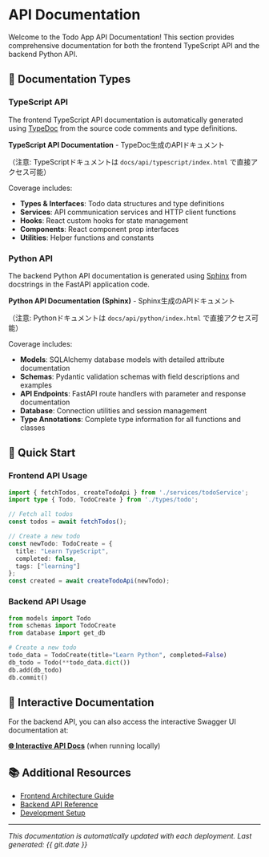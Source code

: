 # API Documentation

Welcome to the Todo App API Documentation! This section provides comprehensive documentation for both the frontend TypeScript API and the backend Python API.

## 📖 Documentation Types

### TypeScript API
The frontend TypeScript API documentation is automatically generated using [TypeDoc](https://typedoc.org/) from the source code comments and type definitions.

**TypeScript API Documentation** - TypeDoc生成のAPIドキュメント

（注意: TypeScriptドキュメントは `docs/api/typescript/index.html` で直接アクセス可能）

Coverage includes:
- **Types & Interfaces**: Todo data structures and type definitions
- **Services**: API communication services and HTTP client functions
- **Hooks**: React custom hooks for state management
- **Components**: React component prop interfaces
- **Utilities**: Helper functions and constants

### Python API  
The backend Python API documentation is generated using [Sphinx](https://www.sphinx-doc.org/) from docstrings in the FastAPI application code.

**Python API Documentation (Sphinx)** - Sphinx生成のAPIドキュメント

（注意: Pythonドキュメントは `docs/api/python/index.html` で直接アクセス可能）

Coverage includes:
- **Models**: SQLAlchemy database models with detailed attribute documentation
- **Schemas**: Pydantic validation schemas with field descriptions and examples
- **API Endpoints**: FastAPI route handlers with parameter and response documentation
- **Database**: Connection utilities and session management
- **Type Annotations**: Complete type information for all functions and classes

## 🚀 Quick Start

### Frontend API Usage

```typescript
import { fetchTodos, createTodoApi } from './services/todoService';
import type { Todo, TodoCreate } from './types/todo';

// Fetch all todos
const todos = await fetchTodos();

// Create a new todo
const newTodo: TodoCreate = {
  title: "Learn TypeScript",
  completed: false,
  tags: ["learning"]
};
const created = await createTodoApi(newTodo);
```

### Backend API Usage

```python
from models import Todo
from schemas import TodoCreate
from database import get_db

# Create a new todo
todo_data = TodoCreate(title="Learn Python", completed=False)
db_todo = Todo(**todo_data.dict())
db.add(db_todo)
db.commit()
```

## 🔗 Interactive Documentation

For the backend API, you can also access the interactive Swagger UI documentation at:

**[🌐 Interactive API Docs](http://localhost:8000/docs)** (when running locally)

## 📚 Additional Resources

- [Frontend Architecture Guide](../frontend/architecture.md)
- [Backend API Reference](../backend/api.md)
- [Development Setup](../development/setup.md)

---

*This documentation is automatically updated with each deployment. Last generated: {{ git.date }}*
